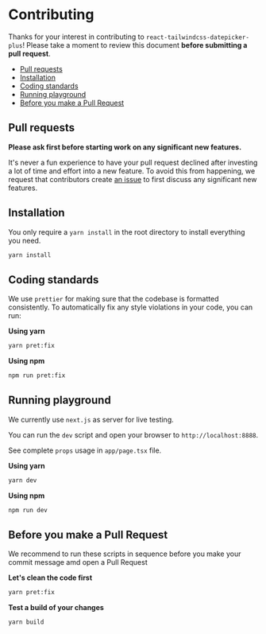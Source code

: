 # Contributing

Thanks for your interest in contributing to `react-tailwindcss-datepicker-plus`! Please take a
moment to review this document **before submitting a pull request**.

- [Pull requests](#pull-requests)
- [Installation](#installation)
- [Coding standards](#coding-standards)
- [Running playground](#running-playgrounds)
- [Before you make a Pull Request](#before-you-make-a-pull-request)

## Pull requests

**Please ask first before starting work on any significant new features.**

It's never a fun experience to have your pull request declined after investing a lot of time and
effort into a new feature. To avoid this from happening, we request that contributors create
[an issue](https://github.com/tuanminpay/react-tailwindcss-datepicker-plus/issues) to first discuss
any significant new features.

## Installation

You only require a `yarn install` in the root directory to install everything you need.

```sh
yarn install
```

## Coding standards

We use `prettier` for making sure that the codebase is formatted consistently. To automatically fix
any style violations in your code, you can run:

**Using yarn**

```sh
yarn pret:fix
```

**Using npm**

```sh
npm run pret:fix
```

## Running playground

We currently use `next.js` as server for live testing.

You can run the `dev` script and open your browser to `http://localhost:8888`.

See complete `props` usage in `app/page.tsx` file.

**Using yarn**

```sh
yarn dev
```

**Using npm**

```sh
npm run dev
```

## Before you make a Pull Request

We recommend to run these scripts in sequence before you make your commit message amd open a Pull
Request

**Let's clean the code first**

```sh
yarn pret:fix
```

**Test a build of your changes**

```sh
yarn build

```

